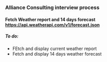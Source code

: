 <h3>Alliance Consulting interview process</h3>

<h4>Fetch Weather report and 14 days forecast
<a href="https://api.weatherapi.com/v1/forecast.json">https://api.weatherapi.com/v1/forecast.json</a>
</h4>

<h5>To do:</h5>
<ul>
    <li>FEtch and display current weather report</li>
    <li>Fetch and display 14 days weather forecast</li>
</ul>